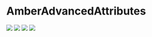 # AmberAdvancedAttributes

 [![](https://ci.appveyor.com/api/projects/status/0lqbcy31vis392hh?svg=true)](https://ci.appveyor.com/project/IzzelAliz/amberadvancedattributes)
 ![](https://img.shields.io/github/license/IzzelAliz/AmberAdvancedAttributes)
 ![](https://img.shields.io/github/last-commit/IzzelAliz/AmberAdvancedAttributes.svg?color=purple)
 ![](https://img.shields.io/github/release/IzzelAliz/AmberAdvancedAttributes.svg?color=blue)
